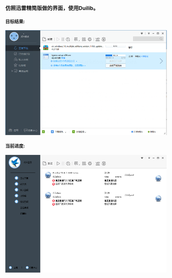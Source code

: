 ### 仿照迅雷精简版做的界面，使用Duilib。

#### 目标结果:

![迅雷精简版](./Debug/skin/process/final.png)

#### 当前进度:
![当前进度](./Debug/skin/process/1.png)